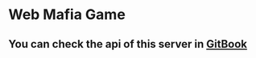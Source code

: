 # Web Mafia Game

## You can check the api of this server in [**GitBook**](https://app.gitbook.com/@gaga1421/s/dorandoran/)
